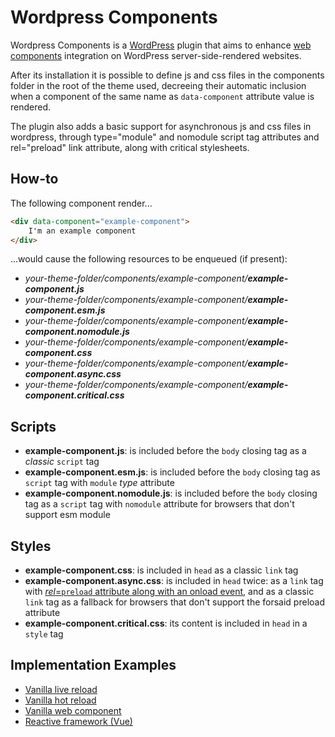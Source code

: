 # Wordpress Components

Wordpress Components is a [WordPress](https://wordpress.com/it) plugin that aims to enhance [web components](https://developer.mozilla.org/en-US/docs/Web/Web_Components) integration on WordPress server-side-rendered websites.

After its installation it is possible to define js and css files in the components folder in the root of the theme used, decreeing their automatic inclusion when a component of the same name as `data-component` attribute value is rendered.

The plugin also adds a basic support for asynchronous js and css files in wordpress, through type="module" and nomodule script tag attributes and rel="preload" link attribute, along with critical stylesheets.

## How-to
The following component render...
```html
<div data-component="example-component">
    I'm an example component
</div>
```

...would cause the following resources to be enqueued (if present):

* _your-theme-folder/components/example-component/**example-component.js**_
* _your-theme-folder/components/example-component/**example-component.esm.js**_
* _your-theme-folder/components/example-component/**example-component.nomodule.js**_
* _your-theme-folder/components/example-component/**example-component.css**_
* _your-theme-folder/components/example-component/**example-component.async.css**_
* _your-theme-folder/components/example-component/**example-component.critical.css**_

## Scripts
* **example-component.js**: is included before the `body` closing tag as a _classic_ `script` tag
* **example-component.esm.js**: is included before the `body` closing tag as `script` tag with `module` _type_ attribute
* **example-component.nomodule.js**: is included before the `body` closing tag as a `script` tag with `nomodule` attribute for browsers that don't support esm module

## Styles
* **example-component.css**: is included in `head` as a classic `link` tag
* **example-component.async.css**: is included in `head` twice: as a `link` tag with [_rel_=`preload` attribute along with an onload event](https://www.filamentgroup.com/lab/async-css.html#a-modern-approach), and as a classic `link` tag as a fallback for browsers that don't support the forsaid preload attribute
* **example-component.critical.css**: its content is included in `head` in a `style` tag

## Implementation Examples

* [Vanilla live reload](docs/VANILLA-LIVE-RELOAD.md)
* [Vanilla hot reload](docs/VANILLA-HOT-RELOAD.md)
* [Vanilla web component](docs/VANILLA-WEB-COMPONENT.md)
* [Reactive framework (Vue)](docs/VUE.md)
